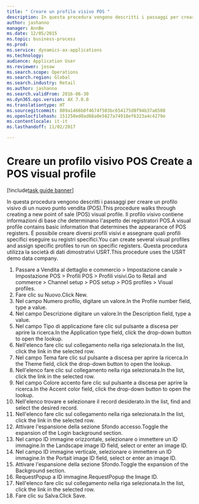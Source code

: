 ```yaml
--- 
title: " Creare un profilo visivo POS "
description: In questa procedura vengono descritti i passaggi per creare un profilo visivo di un nuovo punto vendita (POS).
author: jashanno
manager: AnnBe
ms.date: 12/05/2015
ms.topic: business-process
ms.prod: 
ms.service: dynamics-ax-applications
ms.technology: 
audience: Application User
ms.reviewer: josaw
ms.search.scope: Operations
ms.search.region: Global
ms.search.industry: Retail
ms.author: jashanno
ms.search.validFrom: 2016-06-30
ms.dyn365.ops.version: AX 7.0.0
ms.translationtype: HT
ms.sourcegitcommit: 809a1466b0f4674f503bc654175d8f94b37a6508
ms.openlocfilehash: 151250ed0ad68a0e5827a74918ef6323a4c4279e
ms.contentlocale: it-it
ms.lasthandoff: 11/02/2017

---
```

# <a name="create-a-pos-visual-profile"></a><span data-ttu-id="1037e-103"> Creare un profilo visivo POS </span><span class="sxs-lookup"><span data-stu-id="1037e-103">Create a POS visual profile</span></span> 

[!include[task guide banner](../includes/task-guide-banner.md)]

<span data-ttu-id="1037e-104">In questa procedura vengono descritti i passaggi per creare un profilo visivo di un nuovo punto vendita (POS).</span><span class="sxs-lookup"><span data-stu-id="1037e-104">This procedure walks through creating a new point of sale (POS) visual profile.</span></span> <span data-ttu-id="1037e-105">Il profilo visivo contiene informazioni di base che determinano l'aspetto dei registratori POS.</span><span class="sxs-lookup"><span data-stu-id="1037e-105">A visual profile contains basic information that determines the appearance of POS registers.</span></span> <span data-ttu-id="1037e-106">È possibile creare diversi profili visivi e assegnare quali profili specifici eseguire su registri specifici.</span><span class="sxs-lookup"><span data-stu-id="1037e-106">You can create several visual profiles and assign specific profiles to run on specific registers.</span></span> <span data-ttu-id="1037e-107">Questa procedura utilizza la società di dati dimostrativi USRT.</span><span class="sxs-lookup"><span data-stu-id="1037e-107">This procedure uses the USRT demo data company.</span></span>

1. <span data-ttu-id="1037e-108">Passare a Vendita al dettaglio e commercio > Impostazione canale > Impostazione POS > Profili POS > Profili visivi.</span><span class="sxs-lookup"><span data-stu-id="1037e-108">Go to Retail and commerce > Channel setup > POS setup > POS profiles > Visual profiles.</span></span>
2. <span data-ttu-id="1037e-109">Fare clic su Nuovo.</span><span class="sxs-lookup"><span data-stu-id="1037e-109">Click New.</span></span>
3. <span data-ttu-id="1037e-110">Nel campo Numero profilo, digitare un valore.</span><span class="sxs-lookup"><span data-stu-id="1037e-110">In the Profile number field, type a value.</span></span>
4. <span data-ttu-id="1037e-111">Nel campo Descrizione digitare un valore.</span><span class="sxs-lookup"><span data-stu-id="1037e-111">In the Description field, type a value.</span></span>
5. <span data-ttu-id="1037e-112">Nel campo Tipo di applicazione fare clic sul pulsante a discesa per aprire la ricerca.</span><span class="sxs-lookup"><span data-stu-id="1037e-112">In the Application type field, click the drop-down button to open the lookup.</span></span>
6. <span data-ttu-id="1037e-113">Nell'elenco fare clic sul collegamento nella riga selezionata.</span><span class="sxs-lookup"><span data-stu-id="1037e-113">In the list, click the link in the selected row.</span></span>
7. <span data-ttu-id="1037e-114">Nel campo Tema fare clic sul pulsante a discesa per aprire la ricerca.</span><span class="sxs-lookup"><span data-stu-id="1037e-114">In the Theme field, click the drop-down button to open the lookup.</span></span>
8. <span data-ttu-id="1037e-115">Nell'elenco fare clic sul collegamento nella riga selezionata.</span><span class="sxs-lookup"><span data-stu-id="1037e-115">In the list, click the link in the selected row.</span></span>
9. <span data-ttu-id="1037e-116">Nel campo Colore accento fare clic sul pulsante a discesa per aprire la ricerca.</span><span class="sxs-lookup"><span data-stu-id="1037e-116">In the Accent color field, click the drop-down button to open the lookup.</span></span>
10. <span data-ttu-id="1037e-117">Nell'elenco trovare e selezionare il record desiderato.</span><span class="sxs-lookup"><span data-stu-id="1037e-117">In the list, find and select the desired record.</span></span>
11. <span data-ttu-id="1037e-118">Nell'elenco fare clic sul collegamento nella riga selezionata.</span><span class="sxs-lookup"><span data-stu-id="1037e-118">In the list, click the link in the selected row.</span></span>
12. <span data-ttu-id="1037e-119">Attivare l'espansione della sezione Sfondo accesso.</span><span class="sxs-lookup"><span data-stu-id="1037e-119">Toggle the expansion of the Login background section.</span></span>
13. <span data-ttu-id="1037e-120">Nel campo ID immagine orizzontale, selezionare o immettere un ID immagine.</span><span class="sxs-lookup"><span data-stu-id="1037e-120">In the Landscape image ID field, select or enter an image ID.</span></span>
14. <span data-ttu-id="1037e-121">Nel campo ID immagine verticale, selezionare o immettere un ID immagine.</span><span class="sxs-lookup"><span data-stu-id="1037e-121">In the Portait image ID field, select or enter an image ID.</span></span>
15. <span data-ttu-id="1037e-122">Attivare l'espansione della sezione Sfondo.</span><span class="sxs-lookup"><span data-stu-id="1037e-122">Toggle the expansion of the Background section.</span></span>
16. <span data-ttu-id="1037e-123">RequestPopup a ID immagine.</span><span class="sxs-lookup"><span data-stu-id="1037e-123">RequestPopup the Image ID.</span></span>
17. <span data-ttu-id="1037e-124">Nell'elenco fare clic sul collegamento nella riga selezionata.</span><span class="sxs-lookup"><span data-stu-id="1037e-124">In the list, click the link in the selected row.</span></span>
18. <span data-ttu-id="1037e-125">Fare clic su Salva.</span><span class="sxs-lookup"><span data-stu-id="1037e-125">Click Save.</span></span>


